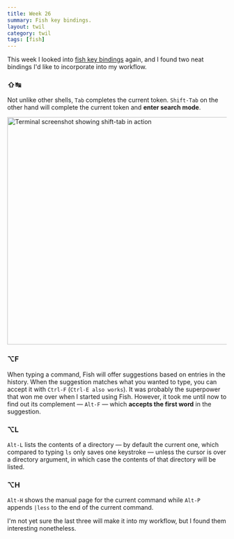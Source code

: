 ```yaml
---
title: Week 26
summary: Fish key bindings.
layout: twil
category: twil
tags: [fish]
---
```


This week I looked into [fish key bindings][fish-kb] again, and I found two
neat bindings I'd like to incorporate into my workflow.

### ⇧↹

Not unlike other shells, `Tab` completes the current token. `Shift-Tab` on the
other hand will complete the current token and **enter search mode**.

<img
  alt="Terminal screenshot showing shift-tab in action"
  src="/assets{{ page.id }}/fish-shift-tab.png"
  width="522">

### ⌥F

When typing a command, Fish will offer suggestions based on entries in the
history. When the suggestion matches what you wanted to type, you can accept
it with `Ctrl-F` (`Ctrl-E also works`). It was probably the superpower that
won me over when I started using Fish. However, it took me until now to find
out its complement — `Alt-F` — which **accepts the first word** in the suggestion.

### ⌥L

`Alt-L` lists the contents of a directory — by default the current one, which compared to typing `ls` only saves one keystroke — unless the cursor is over a directory argument, in which case the contents of that directory will be listed.

### ⌥H

`Alt-H` shows the manual page for the current command while `Alt-P` appends `|less` to the end of the current command.

I'm not yet sure the last three will make it into my workflow, but I found them interesting nonetheless.

[fish-kb]: https://fishshell.com/docs/current/index.html#shared-binds
